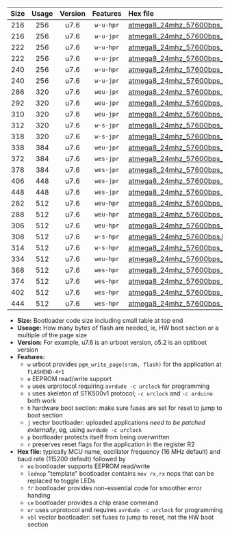 |Size|Usage|Version|Features|Hex file|
|:-:|:-:|:-:|:-:|:--|
|216|256|u7.6|`w-u-hpr`|[atmega8_24mhz_57600bps_ur.hex](https://raw.githubusercontent.com/stefanrueger/urboot/main/atmega8_24mhz_57600bps_ur.hex)|
|216|256|u7.6|`w-u-jpr`|[atmega8_24mhz_57600bps_ur_vbl.hex](https://raw.githubusercontent.com/stefanrueger/urboot/main/atmega8_24mhz_57600bps_ur_vbl.hex)|
|222|256|u7.6|`w-u-hpr`|[atmega8_24mhz_57600bps_lednop_ur.hex](https://raw.githubusercontent.com/stefanrueger/urboot/main/atmega8_24mhz_57600bps_lednop_ur.hex)|
|222|256|u7.6|`w-u-jpr`|[atmega8_24mhz_57600bps_lednop_ur_vbl.hex](https://raw.githubusercontent.com/stefanrueger/urboot/main/atmega8_24mhz_57600bps_lednop_ur_vbl.hex)|
|240|256|u7.6|`w-u-hpr`|[atmega8_24mhz_57600bps_lednop_fr_ur.hex](https://raw.githubusercontent.com/stefanrueger/urboot/main/atmega8_24mhz_57600bps_lednop_fr_ur.hex)|
|240|256|u7.6|`w-u-jpr`|[atmega8_24mhz_57600bps_lednop_fr_ur_vbl.hex](https://raw.githubusercontent.com/stefanrueger/urboot/main/atmega8_24mhz_57600bps_lednop_fr_ur_vbl.hex)|
|286|320|u7.6|`weu-jpr`|[atmega8_24mhz_57600bps_ee_ur_vbl.hex](https://raw.githubusercontent.com/stefanrueger/urboot/main/atmega8_24mhz_57600bps_ee_ur_vbl.hex)|
|292|320|u7.6|`weu-jpr`|[atmega8_24mhz_57600bps_ee_lednop_ur_vbl.hex](https://raw.githubusercontent.com/stefanrueger/urboot/main/atmega8_24mhz_57600bps_ee_lednop_ur_vbl.hex)|
|310|320|u7.6|`weu-jpr`|[atmega8_24mhz_57600bps_ee_lednop_fr_ur_vbl.hex](https://raw.githubusercontent.com/stefanrueger/urboot/main/atmega8_24mhz_57600bps_ee_lednop_fr_ur_vbl.hex)|
|312|320|u7.6|`w-s-jpr`|[atmega8_24mhz_57600bps_vbl.hex](https://raw.githubusercontent.com/stefanrueger/urboot/main/atmega8_24mhz_57600bps_vbl.hex)|
|318|320|u7.6|`w-s-jpr`|[atmega8_24mhz_57600bps_lednop_vbl.hex](https://raw.githubusercontent.com/stefanrueger/urboot/main/atmega8_24mhz_57600bps_lednop_vbl.hex)|
|338|384|u7.6|`weu-jpr`|[atmega8_24mhz_57600bps_ee_lednop_fr_ce_ur_vbl.hex](https://raw.githubusercontent.com/stefanrueger/urboot/main/atmega8_24mhz_57600bps_ee_lednop_fr_ce_ur_vbl.hex)|
|372|384|u7.6|`wes-jpr`|[atmega8_24mhz_57600bps_ee_vbl.hex](https://raw.githubusercontent.com/stefanrueger/urboot/main/atmega8_24mhz_57600bps_ee_vbl.hex)|
|378|384|u7.6|`wes-jpr`|[atmega8_24mhz_57600bps_ee_lednop_vbl.hex](https://raw.githubusercontent.com/stefanrueger/urboot/main/atmega8_24mhz_57600bps_ee_lednop_vbl.hex)|
|406|448|u7.6|`wes-jpr`|[atmega8_24mhz_57600bps_ee_lednop_fr_vbl.hex](https://raw.githubusercontent.com/stefanrueger/urboot/main/atmega8_24mhz_57600bps_ee_lednop_fr_vbl.hex)|
|448|448|u7.6|`wes-jpr`|[atmega8_24mhz_57600bps_ee_lednop_fr_ce_vbl.hex](https://raw.githubusercontent.com/stefanrueger/urboot/main/atmega8_24mhz_57600bps_ee_lednop_fr_ce_vbl.hex)|
|282|512|u7.6|`weu-hpr`|[atmega8_24mhz_57600bps_ee_ur.hex](https://raw.githubusercontent.com/stefanrueger/urboot/main/atmega8_24mhz_57600bps_ee_ur.hex)|
|288|512|u7.6|`weu-hpr`|[atmega8_24mhz_57600bps_ee_lednop_ur.hex](https://raw.githubusercontent.com/stefanrueger/urboot/main/atmega8_24mhz_57600bps_ee_lednop_ur.hex)|
|306|512|u7.6|`weu-hpr`|[atmega8_24mhz_57600bps_ee_lednop_fr_ur.hex](https://raw.githubusercontent.com/stefanrueger/urboot/main/atmega8_24mhz_57600bps_ee_lednop_fr_ur.hex)|
|308|512|u7.6|`w-s-hpr`|[atmega8_24mhz_57600bps.hex](https://raw.githubusercontent.com/stefanrueger/urboot/main/atmega8_24mhz_57600bps.hex)|
|314|512|u7.6|`w-s-hpr`|[atmega8_24mhz_57600bps_lednop.hex](https://raw.githubusercontent.com/stefanrueger/urboot/main/atmega8_24mhz_57600bps_lednop.hex)|
|334|512|u7.6|`weu-hpr`|[atmega8_24mhz_57600bps_ee_lednop_fr_ce_ur.hex](https://raw.githubusercontent.com/stefanrueger/urboot/main/atmega8_24mhz_57600bps_ee_lednop_fr_ce_ur.hex)|
|368|512|u7.6|`wes-hpr`|[atmega8_24mhz_57600bps_ee.hex](https://raw.githubusercontent.com/stefanrueger/urboot/main/atmega8_24mhz_57600bps_ee.hex)|
|374|512|u7.6|`wes-hpr`|[atmega8_24mhz_57600bps_ee_lednop.hex](https://raw.githubusercontent.com/stefanrueger/urboot/main/atmega8_24mhz_57600bps_ee_lednop.hex)|
|402|512|u7.6|`wes-hpr`|[atmega8_24mhz_57600bps_ee_lednop_fr.hex](https://raw.githubusercontent.com/stefanrueger/urboot/main/atmega8_24mhz_57600bps_ee_lednop_fr.hex)|
|444|512|u7.6|`wes-hpr`|[atmega8_24mhz_57600bps_ee_lednop_fr_ce.hex](https://raw.githubusercontent.com/stefanrueger/urboot/main/atmega8_24mhz_57600bps_ee_lednop_fr_ce.hex)|

- **Size:** Bootloader code size including small table at top end
- **Useage:** How many bytes of flash are needed, ie, HW boot section or a multiple of the page size
- **Version:** For example, u7.6 is an urboot version, o5.2 is an optiboot version
- **Features:**
  + `w` urboot provides `pgm_write_page(sram, flash)` for the application at `FLASHEND-4+1`
  + `e` EEPROM read/write support
  + `u` uses urprotocol requiring `avrdude -c urclock` for programming
  + `s` uses skeleton of STK500v1 protocol; `-c urclock` and `-c arduino` both work
  + `h` hardware boot section: make sure fuses are set for reset to jump to boot section
  + `j` vector bootloader: uploaded applications *need to be patched externally*, eg, using `avrdude -c urclock`
  + `p` bootloader protects itself from being overwritten
  + `r` preserves reset flags for the application in the register R2
- **Hex file:** typically MCU name, oscillator frequency (16 MHz default) and baud rate (115200 default) followed by
  + `ee` bootloader supports EEPROM read/write
  + `lednop` "template" bootloader contains `mov rx,rx` nops that can be replaced to toggle LEDs
  + `fr` bootloader provides non-essential code for smoother error handing
  + `ce` bootloader provides a chip erase command
  + `ur` uses urprotocol and requires `avrdude -c urclock` for programming
  + `vbl` vector bootloader: set fuses to jump to reset, not the HW boot section
